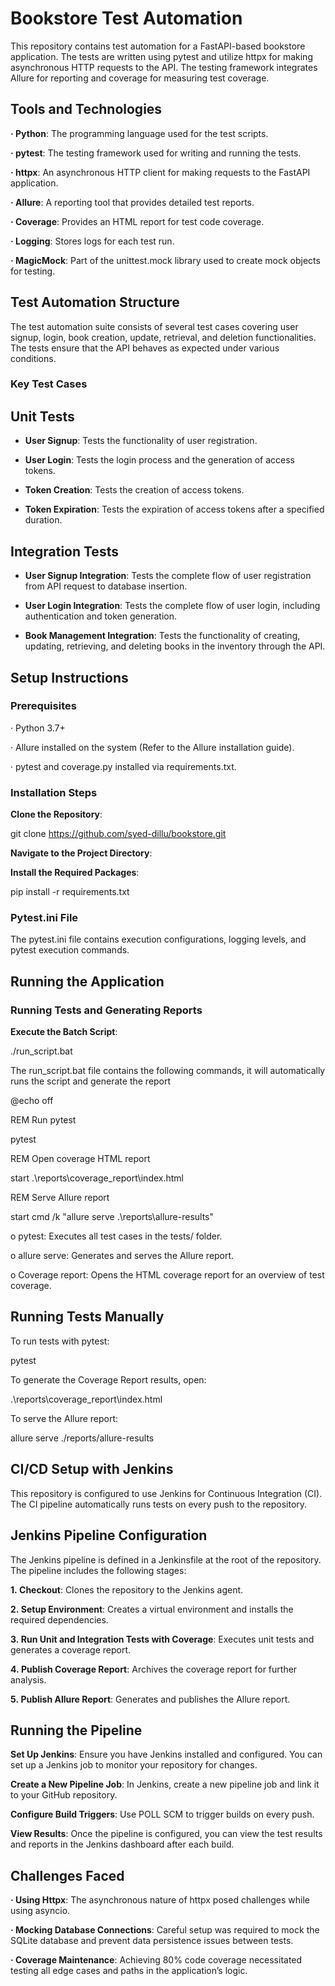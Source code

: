 **Bookstore Test Automation**
=============================

This repository contains test automation for a FastAPI-based bookstore application. The tests are written using pytest and utilize httpx for making asynchronous HTTP requests to the API. The testing framework integrates Allure for reporting and coverage for measuring test coverage.

**Tools and Technologies**
--------------------------

**· Python**: The programming language used for the test scripts.

**· pytest**: The testing framework used for writing and running the tests.

**· httpx**: An asynchronous HTTP client for making requests to the FastAPI application.

**· Allure**: A reporting tool that provides detailed test reports.

**· Coverage**: Provides an HTML report for test code coverage.

**· Logging**: Stores logs for each test run.

**· MagicMock**: Part of the unittest.mock library used to create mock objects for testing.

**Test Automation Structure**
-----------------------------

The test automation suite consists of several test cases covering user signup, login, book creation, update, retrieval, and deletion functionalities. The tests ensure that the API behaves as expected under various conditions.

### **Key Test Cases**

## Unit Tests

*   **User Signup**: Tests the functionality of user registration.
    
*   **User Login**: Tests the login process and the generation of access tokens.
    
*   **Token Creation**: Tests the creation of access tokens.
    
*   **Token Expiration**: Tests the expiration of access tokens after a specified duration.
    

## Integration Tests

*   **User Signup Integration**: Tests the complete flow of user registration from API request to database insertion.
    
*   **User Login Integration**: Tests the complete flow of user login, including authentication and token generation.
    
*   **Book Management Integration**: Tests the functionality of creating, updating, retrieving, and deleting books in the inventory through the API.

**Setup Instructions**
----------------------

### **Prerequisites**

· Python 3.7+

· Allure installed on the system (Refer to the Allure installation guide).

· pytest and coverage.py installed via requirements.txt.

### **Installation Steps**

**Clone the Repository**:

git clone https://github.com/syed-dillu/bookstore.git

**Navigate to the Project Directory**:

**Install the Required Packages**:

pip install -r requirements.txt

### **Pytest.ini File**

The pytest.ini file contains execution configurations, logging levels, and pytest execution commands.

**Running the Application**
---------------------------

### **Running Tests and Generating Reports**

**Execute the Batch Script**:

./run_script.bat

The run_script.bat file contains the following commands, it will automatically runs the script and generate the report

@echo off

REM Run pytest

pytest

REM Open coverage HTML report

start .\reports\coverage_report\index.html

REM Serve Allure report

start cmd /k "allure serve .\reports\allure-results"

o pytest: Executes all test cases in the tests/ folder.

o allure serve: Generates and serves the Allure report.

o Coverage report: Opens the HTML coverage report for an overview of test coverage.

## **Running Tests Manually**

To run tests with pytest:

pytest

To generate the Coverage Report results, open:

.\reports\coverage_report\index.html

To serve the Allure report:

allure serve ./reports/allure-results

**CI/CD Setup with Jenkins**
----------------------------

This repository is configured to use Jenkins for Continuous Integration (CI). The CI pipeline automatically runs tests on every push to the repository.

## **Jenkins Pipeline Configuration**

The Jenkins pipeline is defined in a Jenkinsfile at the root of the repository. The pipeline includes the following stages:

**1. Checkout**: Clones the repository to the Jenkins agent.

**2. Setup Environment**: Creates a virtual environment and installs the required dependencies.

**3. Run Unit and Integration Tests with Coverage**: Executes unit tests and generates a coverage report.

**4. Publish Coverage Report**: Archives the coverage report for further analysis.

**5. Publish Allure Report**: Generates and publishes the Allure report.

## **Running the Pipeline**

**Set Up Jenkins**: Ensure you have Jenkins installed and configured. You can set up a Jenkins job to monitor your repository for changes.

**Create a New Pipeline Job**: In Jenkins, create a new pipeline job and link it to your GitHub repository.

**Configure Build Triggers**: Use POLL SCM to trigger builds on every push.

**View Results**: Once the pipeline is configured, you can view the test results and reports in the Jenkins dashboard after each build.

**Challenges Faced**
--------------------

**· Using Httpx**: The asynchronous nature of httpx posed challenges while using asyncio.

**· Mocking Database Connections**: Careful setup was required to mock the SQLite database and prevent data persistence issues between tests.

**· Coverage Maintenance**: Achieving 80% code coverage necessitated testing all edge cases and paths in the application’s logic.
